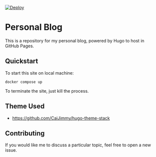 [![Deploy](https://github.com/sheldonip/sheldonip.github.io/actions/workflows/hugo.yaml/badge.svg)](https://github.com/sheldonip/sheldonip.github.io/actions/workflows/hugo.yaml)

# Personal Blog
This is a repository for my personal blog, powered by Hugo to host in GitHub Pages.

## Quickstart
To start this site on local machine:
```
docker compose up
```

To terminate the site, just kill the process.

## Theme Used
- https://github.com/CaiJimmy/hugo-theme-stack

## Contributing
If you would like me to discuss a particular topic, feel free to open a new issue.
